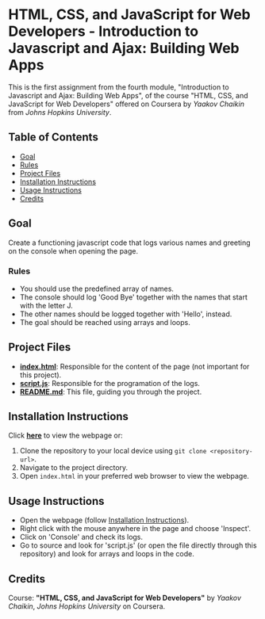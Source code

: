 # HTML, CSS, and JavaScript for Web Developers - Introduction to Javascript and Ajax: Building Web Apps

This is the first assignment from the fourth module, "Introduction to Javascript and Ajax: Building Web Apps", of the course "HTML, CSS, and JavaScript for Web Developers" offered on Coursera by *Yaakov Chaikin* from *Johns Hopkins University*.

## Table of Contents
- [Goal](#goal)
- [Rules](#rules)
- [Project Files](#project-files)
- [Installation Instructions](#installation-instructions)
- [Usage Instructions](#usage-instructions)
- [Credits](#credits)

## Goal
Create a functioning javascript code that logs various names and greeting on the console when opening the page.

### Rules
- You should use the predefined array of names.
- The console should log 'Good Bye' together with the names that start with the letter J.
- The other names should be logged together with 'Hello', instead.
- The goal should be reached using arrays and loops.

## Project Files
- **[index.html](index.html)**: Responsible for the content of the page (not important for this project).
- **[script.js](style.css)**: Responsible for the programation of the logs.
- **[README.md](README.md)**: This file, guiding you through the project.

## Installation Instructions
Click **[here](https://sarafreitas02.github.io/module4-solution-coursera/)** to view the webpage or:
1. Clone the repository to your local device using `git clone <repository-url>`.
2. Navigate to the project directory.
3. Open `index.html` in your preferred web browser to view the webpage.

## Usage Instructions
- Open the webpage (follow [Installation Instructions](#installation-instructions)).
- Right click with the mouse anywhere in the page and choose 'Inspect'.
- Click on 'Console' and check its logs.
- Go to source and look for 'script.js' (or open the file directly through this repository) and look for arrays and loops in the code.

## Credits
Course: **"HTML, CSS, and JavaScript for Web Developers"** by *Yaakov Chaikin*, *Johns Hopkins University* on Coursera.
